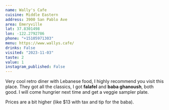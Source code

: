 ```yaml
---
name: Wally's Cafe
cuisine: Middle Eastern
address: 3900 San Pablo Ave
area: Emeryville
lat: 37.8301498
lon: -122.2792786
phone: "+15105971303"
menu: https://www.wallys.cafe/
drinks: False
visited: "2023-11-03"
taste: 2
value: 1
instagram_published: False
---
```


Very cool retro diner with Lebanese food, I highly recommend you visit this place. They got all the classics, I got **falafel** and **baba ghanoush**, both good. I will come hungrier next time and get a veggie sampler plate.

Prices are a bit  higher (like $13 with tax and tip for the baba).
